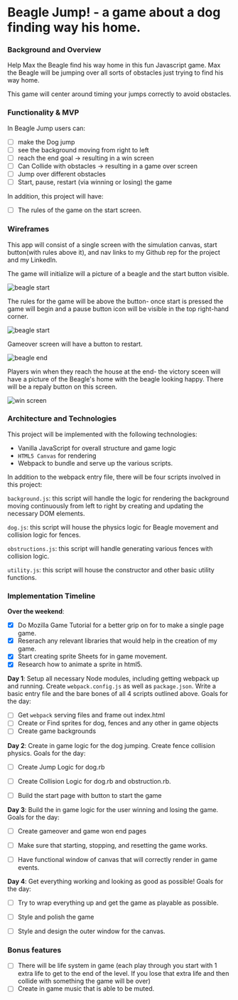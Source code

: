 # Beagle Jump! - a game about a dog finding way his home.

### Background and Overview

Help Max the Beagle find his way home in this fun Javascript game. Max the Beagle will be jumping over all sorts of obstacles just trying to find his way home.

This game will center around timing your jumps correctly to avoid obstacles.


### Functionality & MVP  

In Beagle Jump users can:

- [ ] make the Dog jump
- [ ] see the background moving from right to left
- [ ] reach the end goal -> resulting in a win screen
- [ ] Can Collide with obstacles -> resulting in a game over screen
- [ ] Jump over different obstacles
- [ ] Start, pause, restart (via winning or losing) the game

In addition, this project will have:
- [ ] The rules of the game on the start screen.

### Wireframes
This app will consist of a single screen with the simulation canvas, start button(with rules above it), and nav links to my Github rep for the project and my LinkedIn.  

The game will initialize will a picture of a beagle and the start button visible.

![beagle start](https://i.imgur.com/Fs7GjNp.png)


The rules for the game will be above the button- once start is pressed the game will begin and a pause button icon will be visible in the top right-hand corner.


![beagle start](https://i.imgur.com/S3Bjf9b.png)


Gameover screen will have a button to restart.


![beagle end](https://i.imgur.com/KG9bcoW.png)


Players win when they reach the house at the end- the victory sceen will have a picture of the Beagle's home with the beagle looking happy. There will be a repaly button on this screen.


![win screen](https://i.imgur.com/vamq3Oz.png)


### Architecture and Technologies

This project will be implemented with the following technologies:

- Vanilla JavaScript for overall structure and game logic
- `HTML5 Canvas` for rendering
- Webpack to bundle and serve up the various scripts.

In addition to the webpack entry file, there will be four scripts involved in this project:

`background.js`: this script will handle the logic for rendering the background moving continuously from left to right by creating and updating the necessary DOM elements.

`dog.js`: this script will house the physics logic for Beagle movement and collision logic for fences.

`obstructions.js`: this script will handle generating various fences with collision logic.

`utility.js`: this script will house the constructor and other basic utility functions.

### Implementation Timeline

**Over the weekend**:
- [x] Do Mozilla Game Tutorial for a better grip on for to make a single page game.
- [x] Reserach any relevant libraries that would help in the creation of my game.
- [x] Start creating sprite Sheets for in game movement.
- [x] Research how to animate a sprite in html5.

**Day 1**: Setup all necessary Node modules, including getting webpack up and running.  Create `webpack.config.js` as well as `package.json`.  Write a basic entry file and the bare bones of all 4 scripts outlined above.  Goals for the day:
- [ ] Get `webpack` serving files and frame out index.html
- [ ] Create or Find sprites for dog, fences and any other in game objects
- [ ] Create game backgrounds

**Day 2**: Create in game logic for the dog jumping. Create fence collision physics. Goals for the day:

- [ ] Create Jump Logic for dog.rb
- [ ] Create Collision Logic for dog.rb and obstruction.rb.
- [ ] Build the start page with button to start the game


**Day 3**: Build the in game logic for the user winning and losing the game. Goals for the day:
- [ ] Create gameover and game won end pages
- [ ] Make sure that starting, stopping, and resetting the game works.
- [ ] Have functional window of canvas that will correctly render in game events.


**Day 4**: Get everything working and looking as good as possible! Goals for the day:

- [ ] Try to wrap everything up and get the game as playable as possible.
- [ ] Style and polish the game
- [ ] Style and design the outer window for the canvas.



### Bonus features
- [ ] There will be life system in game (each play through you start with 1 extra life to get to the end of the level. If you lose that extra life and then collide with something the game will be over)
- [ ] Create in game music that is able to be muted.
